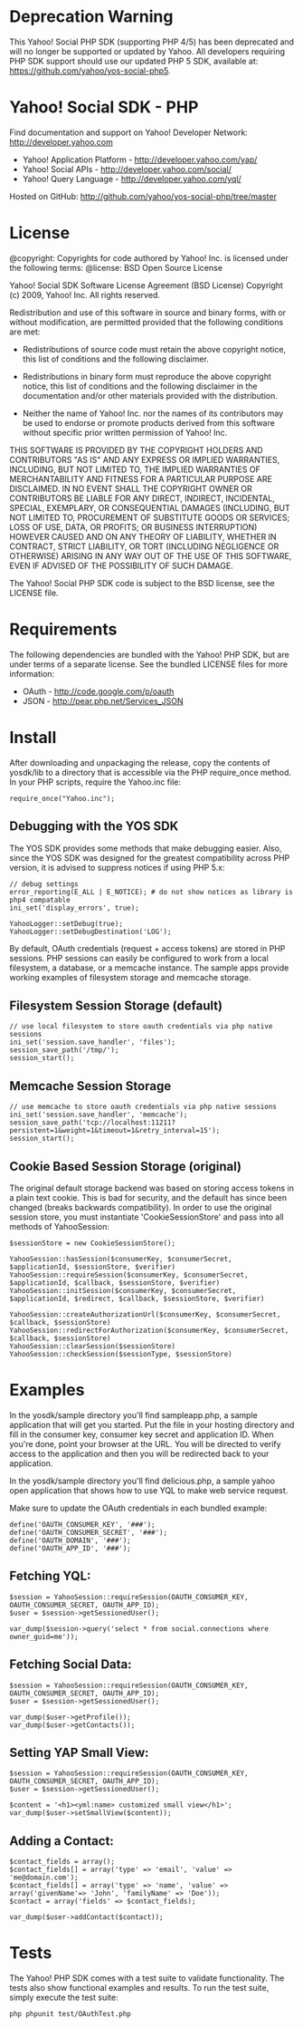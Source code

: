 Deprecation Warning
===================

This Yahoo! Social PHP SDK (supporting PHP 4/5) has been deprecated and will no longer be 
supported or updated by Yahoo.  All developers requiring PHP SDK support should use our updated
PHP 5 SDK, available at: https://github.com/yahoo/yos-social-php5.  


Yahoo! Social SDK - PHP
=======================

Find documentation and support on Yahoo! Developer Network: http://developer.yahoo.com

 * Yahoo! Application Platform - http://developer.yahoo.com/yap/
 * Yahoo! Social APIs - http://developer.yahoo.com/social/
 * Yahoo! Query Language - http://developer.yahoo.com/yql/

Hosted on GitHub: http://github.com/yahoo/yos-social-php/tree/master


License
=======

@copyright: Copyrights for code authored by Yahoo! Inc. is licensed under the following terms:
@license:   BSD Open Source License

Yahoo! Social SDK
Software License Agreement (BSD License)
Copyright (c) 2009, Yahoo! Inc.
All rights reserved.

Redistribution and use of this software in source and binary forms, with
or without modification, are permitted provided that the following
conditions are met:

* Redistributions of source code must retain the above
  copyright notice, this list of conditions and the
  following disclaimer.

* Redistributions in binary form must reproduce the above
  copyright notice, this list of conditions and the
  following disclaimer in the documentation and/or other
  materials provided with the distribution.

* Neither the name of Yahoo! Inc. nor the names of its
  contributors may be used to endorse or promote products
  derived from this software without specific prior
  written permission of Yahoo! Inc.

THIS SOFTWARE IS PROVIDED BY THE COPYRIGHT HOLDERS AND CONTRIBUTORS "AS IS"
AND ANY EXPRESS OR IMPLIED WARRANTIES, INCLUDING, BUT NOT LIMITED TO, THE
IMPLIED WARRANTIES OF MERCHANTABILITY AND FITNESS FOR A PARTICULAR PURPOSE ARE
DISCLAIMED. IN NO EVENT SHALL THE COPYRIGHT OWNER OR CONTRIBUTORS BE LIABLE
FOR ANY DIRECT, INDIRECT, INCIDENTAL, SPECIAL, EXEMPLARY, OR CONSEQUENTIAL
DAMAGES (INCLUDING, BUT NOT LIMITED TO, PROCUREMENT OF SUBSTITUTE GOODS OR
SERVICES; LOSS OF USE, DATA, OR PROFITS; OR BUSINESS INTERRUPTION) HOWEVER
CAUSED AND ON ANY THEORY OF LIABILITY, WHETHER IN CONTRACT, STRICT LIABILITY,
OR TORT (INCLUDING NEGLIGENCE OR OTHERWISE) ARISING IN ANY WAY OUT OF THE USE
OF THIS SOFTWARE, EVEN IF ADVISED OF THE POSSIBILITY OF SUCH DAMAGE.


The Yahoo! Social PHP SDK code is subject to the BSD license, see the LICENSE file.


Requirements
============

The following dependencies are bundled with the Yahoo! PHP SDK, but are under
terms of a separate license. See the bundled LICENSE files for more information:

 * OAuth - http://code.google.com/p/oauth
 * JSON -  http://pear.php.net/Services_JSON


Install
=======

After downloading and unpackaging the release, copy the contents of yosdk/lib
to a directory that is accessible via the PHP require_once method. In
your PHP scripts, require the Yahoo.inc file:

    require_once("Yahoo.inc");

## Debugging with the YOS SDK

The YOS SDK provides some methods that make debugging easier. Also, since the YOS
SDK was designed for the greatest compatibility across PHP version, it is advised
to suppress notices if using PHP 5.x:

    // debug settings
    error_reporting(E_ALL | E_NOTICE); # do not show notices as library is php4 compatable
    ini_set('display_errors', true);

    YahooLogger::setDebug(true);
    YahooLogger::setDebugDestination('LOG');

By default, OAuth credentials (request + access tokens) are stored in PHP sessions.
PHP sessions can easily be configured to work from a local filesystem, a database, or
a memcache instance. The sample apps provide working examples of filesystem storage
and memcache storage.

## Filesystem Session Storage (default)

    // use local filesystem to store oauth credentials via php native sessions
    ini_set('session.save_handler', 'files');
    session_save_path('/tmp/');
    session_start();

## Memcache Session Storage

    // use memcache to store oauth credentials via php native sessions
    ini_set('session.save_handler', 'memcache');
    session_save_path('tcp://localhost:11211?persistent=1&weight=1&timeout=1&retry_interval=15');
    session_start();

## Cookie Based Session Storage (original)

The original default storage backend was based on storing access tokens in a plain text cookie. This is bad for security, and the default has since been changed (breaks backwards compatibility). In order to use the original
session store, you must instantiate 'CookieSessionStore' and pass into all methods of YahooSession:

    $sessionStore = new CookieSessionStore();

    YahooSession::hasSession($consumerKey, $consumerSecret, $applicationId, $sessionStore, $verifier)
    YahooSession::requireSession($consumerKey, $consumerSecret, $applicationId, $callback, $sessionStore, $verifier)
    YahooSession::initSession($consumerKey, $consumerSecret, $applicationId, $redirect, $callback, $sessionStore, $verifier)

    YahooSession::createAuthorizationUrl($consumerKey, $consumerSecret, $callback, $sessionStore)
    YahooSession::redirectForAuthorization($consumerKey, $consumerSecret, $callback, $sessionStore)
    YahooSession::clearSession($sessionStore)
    YahooSession::checkSession($sessionType, $sessionStore)


Examples
========

In the yosdk/sample directory you'll find sampleapp.php, a sample application
that will get you started. Put the file in your hosting directory and fill
in the consumer key, consumer key secret and application ID. When you're done,
point your browser at the URL. You will be directed to verify access to the
application and then you will be redirected back to your application.

In the yosdk/sample directory you'll find delicious.php, a sample yahoo open
application that shows how to use YQL to make web service request.

Make sure to update the OAuth credentials in each bundled example:

    define('OAUTH_CONSUMER_KEY', '###');
    define('OAUTH_CONSUMER_SECRET', '###');
    define('OAUTH_DOMAIN', '###');
    define('OAUTH_APP_ID', '###');


## Fetching YQL:

    $session = YahooSession::requireSession(OAUTH_CONSUMER_KEY, OAUTH_CONSUMER_SECRET, OAUTH_APP_ID);
    $user = $session->getSessionedUser();

    var_dump($session->query('select * from social.connections where owner_guid=me'));


## Fetching Social Data:

    $session = YahooSession::requireSession(OAUTH_CONSUMER_KEY, OAUTH_CONSUMER_SECRET, OAUTH_APP_ID);
    $user = $session->getSessionedUser();

    var_dump($user->getProfile());
    var_dump($user->getContacts());


## Setting YAP Small View:

    $session = YahooSession::requireSession(OAUTH_CONSUMER_KEY, OAUTH_CONSUMER_SECRET, OAUTH_APP_ID);
    $user = $session->getSessionedUser();

    $content = '<h1><yml:name> customized small view</h1>';
    var_dump($user->setSmallView($content));


## Adding a Contact:
    
    $contact_fields = array();
    $contact_fields[] = array('type' => 'email', 'value' => 'me@domain.com');
    $contact_fields[] = array('type' => 'name', 'value' => array('givenName'=> 'John', 'familyName' => 'Doe'));
    $contact = array('fields' => $contact_fields);

    var_dump($user->addContact($contact));

Tests
=====

The Yahoo! PHP SDK comes with a test suite to validate functionality. The tests also
show functional examples and results. To run the test suite, simply execute the test suite:

    php phpunit test/OAuthTest.php
